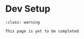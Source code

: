 # Dev Setup

```{admonition} 🚧 In Construction 🚧
:class: warning

This page is yet to be completed
```
